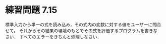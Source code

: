 # 練習問題 7.15

標準入力から単一の式を読み込み，その式内の変数に対する値をユーザーに問合せて，
それからその結果の環境のもとでその式を評価するプログラムを書きなさい．
すべてのエラーをきちんと処理しなさい．
